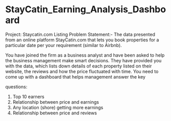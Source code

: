 # StayCatin_Earning_Analysis_Dashboard

Project: Staycatin.com Listing
Problem Statement:-
The data presented from an online platform StayCatin.com that lets you book properties for a particular date per your requirement (similar to Airbnb).

You have joined the firm as a business analyst and have been asked to help the business management make smart decisions. They have provided you with the
data, which lists down details of each property listed on their website, the reviews and how the price fluctuated with time.
You need to come up with a dashboard that helps management answer the key

questions:
1. Top 10 earners
2. Relationship between price and earnings
3. Any location (shore) getting more earnings
4. Relationship between price and reviews
